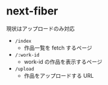# next-fiber

現状はアップロードのみ対応

- `/index`
  - 作品一覧を fetch するページ
- `/:work-id`
  - work-id の作品を表示するページ
- `/upload`
  - 作品をアップロードする URL

